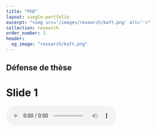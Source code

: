 ```yaml
---
title: "PhD"
layout: single-portfolio
excerpt: "<img src='/images/research/kaft.png' alt=''>"
collection: research
order_number: 1
header: 
  og_image: "research/kaft.png"
---
```


## Défense de thèse

# Slide 1 


<audio controls>
  <source src="/files/test.wav" type="audio/mpeg">
</audio>



